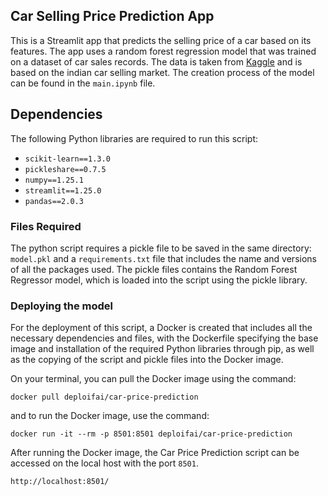 
## Car Selling Price Prediction App

This is a Streamlit app that predicts the selling price of a car based on its features. The app uses a random forest regression model that was trained on a dataset of car sales records. The data is taken from [Kaggle](https://www.kaggle.com/datasets/nehalbirla/vehicle-dataset-from-cardekho) and is based on the indian car selling market. The creation process of the model can be found in the `main.ipynb` file.

## Dependencies

The following Python libraries are required to run this script:

- `scikit-learn==1.3.0`
- `pickleshare==0.7.5`
- `numpy==1.25.1`
- `streamlit==1.25.0`
- `pandas==2.0.3`


### Files Required

The python script requires a pickle file to be saved in the same directory: `model.pkl` and a `requirements.txt` file that includes the name and versions of all the packages used. The pickle files contains the Random Forest Regressor model, which is loaded into the script using the pickle library. 

<!-- ## Usage

To run the app, simply run the `app.py` script using the following command:

```shell
 streamlit run app.py --server.address="0.0.0.0"
```
 -->

### Deploying the model 

For the deployment of this script, a Docker is created that includes all the necessary dependencies and files, with the Dockerfile specifying the base image and installation of the required Python libraries through pip, as well as the copying of the script and pickle files into the Docker image. 

On your terminal, you can pull the Docker image using the command:
```shell
docker pull deploifai/car-price-prediction
```

and to run the Docker image, use the command:
 ```shell
 docker run -it --rm -p 8501:8501 deploifai/car-price-prediction
 ```
 
After running the Docker image, the Car Price Prediction script can be accessed on the local host with the port `8501`.

 ```shell
 http://localhost:8501/
 ```